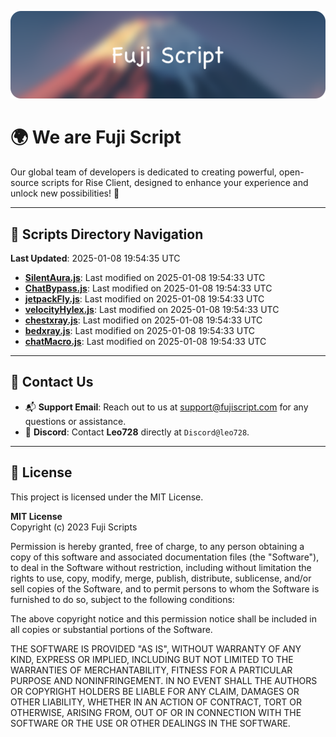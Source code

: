 ![Banner](.github/b.webp)

# 🌍 **We are Fuji Script**

Our global team of developers is dedicated to creating powerful, open-source scripts for Rise Client, designed to enhance your experience and unlock new possibilities! 🌟

---
<!-- SCRIPTS_NAVIGATION_START -->
## 📂 **Scripts Directory Navigation**

**Last Updated**: 2025-01-08 19:54:35 UTC

- **[SilentAura.js](scripts/SilentAura.js)**: Last modified on 2025-01-08 19:54:33 UTC
- **[ChatBypass.js](scripts/ChatBypass.js)**: Last modified on 2025-01-08 19:54:33 UTC
- **[jetpackFly.js](scripts/jetpackFly.js)**: Last modified on 2025-01-08 19:54:33 UTC
- **[velocityHylex.js](scripts/velocityHylex.js)**: Last modified on 2025-01-08 19:54:33 UTC
- **[chestxray.js](scripts/chestxray.js)**: Last modified on 2025-01-08 19:54:33 UTC
- **[bedxray.js](scripts/bedxray.js)**: Last modified on 2025-01-08 19:54:33 UTC
- **[chatMacro.js](scripts/chatMacro.js)**: Last modified on 2025-01-08 19:54:33 UTC

<!-- SCRIPTS_NAVIGATION_END -->

---

## 💬 **Contact Us**  
- 📬 **Support Email**: Reach out to us at [support@fujiscript.com](mailto:support@fujiscript.com) for any questions or assistance.  
- 💬 **Discord**: Contact **Leo728** directly at `Discord@leo728`.

---

## 📜 **License**

This project is licensed under the MIT License.  

**MIT License**  
Copyright (c) 2023 Fuji Scripts  

Permission is hereby granted, free of charge, to any person obtaining a copy of this software and associated documentation files (the "Software"), to deal in the Software without restriction, including without limitation the rights to use, copy, modify, merge, publish, distribute, sublicense, and/or sell copies of the Software, and to permit persons to whom the Software is furnished to do so, subject to the following conditions:  

The above copyright notice and this permission notice shall be included in all copies or substantial portions of the Software.  

THE SOFTWARE IS PROVIDED "AS IS", WITHOUT WARRANTY OF ANY KIND, EXPRESS OR IMPLIED, INCLUDING BUT NOT LIMITED TO THE WARRANTIES OF MERCHANTABILITY, FITNESS FOR A PARTICULAR PURPOSE AND NONINFRINGEMENT. IN NO EVENT SHALL THE AUTHORS OR COPYRIGHT HOLDERS BE LIABLE FOR ANY CLAIM, DAMAGES OR OTHER LIABILITY, WHETHER IN AN ACTION OF CONTRACT, TORT OR OTHERWISE, ARISING FROM, OUT OF OR IN CONNECTION WITH THE SOFTWARE OR THE USE OR OTHER DEALINGS IN THE SOFTWARE.  
